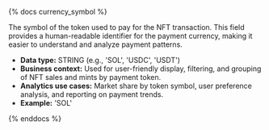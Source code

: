 {% docs currency_symbol %}

The symbol of the token used to pay for the NFT transaction. This field provides a human-readable identifier for the payment currency, making it easier to understand and analyze payment patterns.

- **Data type:** STRING (e.g., 'SOL', 'USDC', 'USDT')
- **Business context:** Used for user-friendly display, filtering, and grouping of NFT sales and mints by payment token.
- **Analytics use cases:** Market share by token symbol, user preference analysis, and reporting on payment trends.
- **Example:** 'SOL'

{% enddocs %} 